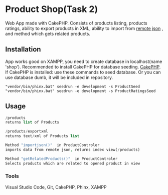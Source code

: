 # Product Shop(Task 2)

Web App made with CakePHP. Consists of products listing, products ratings, ability to export products in XML, ability to import from [remote json](https://raw.githubusercontent.com/wedeploy-examples/supermarket-web-example/master/products.json) , and method which gets related products.

## Installation

App works good on XAMPP, you need to create database in localhost(name 'shop'). Recommended to install CakePHP for database seeding. [CakePHP](https://book.cakephp.org/3.next/en/installation.html). If CakePHP is installed: use these commands to seed database. Or you can use database dumb, it will be included in repository.
```unix
"vendor/bin/phinx.bat" seedrun -e development -s ProductSeed
"vendor/bin/phinx.bat" seedrun -e development -s ProductRatingsSeed
```


## Usage

```php
/products
returns list of Products

/products/exportxml
returns text/xml of Products list

Method "importjson()"  in ProductControler
imports data from remote json, returns index view(/products)

Method "getRelatedProducts()"  in ProductControler 
Selects products which are related to opened product in view
```


### Tools
Visual Studio Code, Git, CakePHP, Phinx, XAMPP
